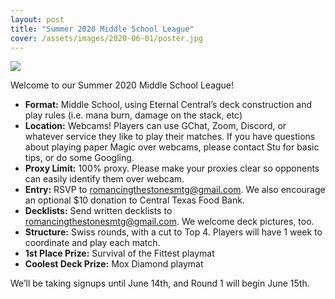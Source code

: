 ```yaml
---
layout: post
title: "Summer 2020 Middle School League"
cover: /assets/images/2020-06-01/poster.jpg
---
```


![]({{site.cdn_url}}/assets/images/2020-06-01/poster.jpg)

Welcome to our Summer 2020 Middle School League!

*	**Format:** Middle School, using Eternal Central’s deck construction and
  play rules (i.e. mana burn, damage on the stack, etc)
*	**Location:** Webcams! Players can use GChat, Zoom, Discord, or whatever
  service they like to play their matches. If you have questions about playing
  paper Magic over webcams, please contact Stu for basic tips, or do some
  Googling.
*	**Proxy Limit:** 100% proxy. Please make your proxies clear so opponents
  can easily identify them over webcam.
*	**Entry:** RSVP to romancingthestonesmtg@gmail.com. We also encourage an
  optional $10 donation to Central Texas Food Bank.
*	**Decklists:** Send written decklists to romancingthestonesmtg@gmail.com.
  We welcome deck pictures, too.
*	**Structure:** Swiss rounds, with a cut to Top 4. Players will have 1 week
  to coordinate and play each match.
*	**1st Place Prize:** Survival of the Fittest playmat
*	**Coolest Deck Prize:** Mox Diamond playmat

We’ll be taking signups until June 14th, and Round 1 will begin June 15th.

